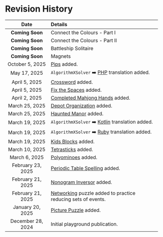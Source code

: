 # Revision History

|Date|Details|
|:--------:|:----------------|
| **Coming Soon** | Connect the Colours - Part I |
| **Coming Soon** | Connect the Colours - Part II |
| **Coming Soon** | Battleship Solitaire |
| **Coming Soon** | Magnets |
| October 5, 2025 | [Pips](pips) added. |
| May 17, 2025 | `AlgorithmXSolver` ➡️ [PHP](php) translation added. |
| April 5, 2025 | [Crossword](crossword) added. |
| April 5, 2025 | [Fix the Spaces](fix-the-spaces) added. |
| April 2, 2025 | [Completed Mahjong Hands](completed-mahjong-hands) added. |
| March 25, 2025 | [Depot Organization](depot-organization) added. |
| March 25, 2025 | [Haunted Manor](haunted-manor) added. |
| March 19, 2025 | `AlgorithmXSolver` ➡️ [Kotlin](kotlin) translation added. |
| March 19, 2025 | `AlgorithmXSolver` ➡️ [Ruby](ruby) translation added. |
| March 19, 2025 | [Kids Blocks](kids-blocks) added. |
| March 10, 2025 | [Tetrasticks](tetrasticks) added. |
| March 6, 2025 | [Polyominoes](polyominoes) added. |
| February 23, 2025 | [Periodic Table Spelling](periodic-table-spelling) added. |
| February 21, 2025 | [Nonogram Inversor](nonogram-inversor) added. |
| February 21, 2025 | [Networking](reducing-sets-of-events) puzzle added to practice reducing sets of events. |
| January 20, 2025 | [Picture Puzzle](picture-puzzle) added.|
| December 28, 2024 | Initial playground publication.|
